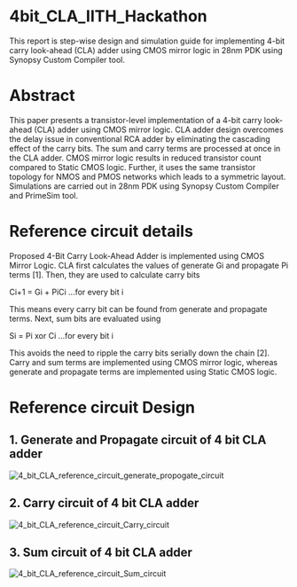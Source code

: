 # 4bit_CLA_IITH_Hackathon
This report is step-wise design and simulation guide for implementing 4-bit carry look-ahead (CLA) adder using CMOS mirror logic in 28nm PDK using Synopsy Custom Compiler tool.
# Abstract 
This paper presents a transistor-level implementation of a 4-bit carry look-ahead (CLA) adder using CMOS mirror logic. CLA adder design overcomes the delay issue in 
conventional RCA adder by eliminating the cascading effect of the carry bits. The sum and carry terms are processed at once in the CLA adder. CMOS mirror logic results in reduced transistor count compared to Static CMOS logic. Further, it uses the same transistor topology for NMOS and PMOS networks which leads to a symmetric layout. Simulations are carried out in 28nm PDK using Synopsy Custom Compiler and PrimeSim tool. 
# Reference circuit details 
Proposed 4-Bit Carry Look-Ahead Adder is implemented using CMOS Mirror Logic. CLA first calculates the values of generate Gi and propagate Pi terms [1]. Then, they are used to calculate carry bits 

Ci+1 = Gi + PiCi             ...for every bit i

This means every carry bit can be found from generate and propagate terms. Next, sum bits are evaluated using 

Si = Pi xor Ci               ...for every bit i

This avoids the need to ripple the carry bits serially down the chain [2]. Carry and sum terms are implemented using CMOS mirror logic, whereas generate and propagate terms are implemented using Static CMOS logic.
# Reference circuit Design
## 1. Generate and Propagate circuit of 4 bit CLA adder
![4_bit_CLA_reference_circuit_generate_propogate_circuit](https://user-images.githubusercontent.com/99788755/155375356-f33f86ed-de48-4c54-8fc0-4a05b6a2e078.jpg)
## 2. Carry circuit of 4 bit CLA adder
![4_bit_CLA_reference_circuit_Carry_circuit](https://user-images.githubusercontent.com/99788755/155376043-11b716f8-78fb-4533-ab44-7f2f3ff8dd24.jpg)
## 3.  Sum circuit of 4 bit CLA adder
![4_bit_CLA_reference_circuit_Sum_circuit](https://user-images.githubusercontent.com/99788755/155376689-c864cc61-00f6-4f49-b065-4de74ad08c48.jpg)
